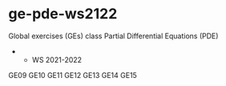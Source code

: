 # ge-pde-ws2122

Global exercises (GEs)
class Partial Differential Equations (PDE) 
- - WS 2021-2022

GE09 
GE10 
GE11 
GE12 
GE13 
GE14 
GE15 
